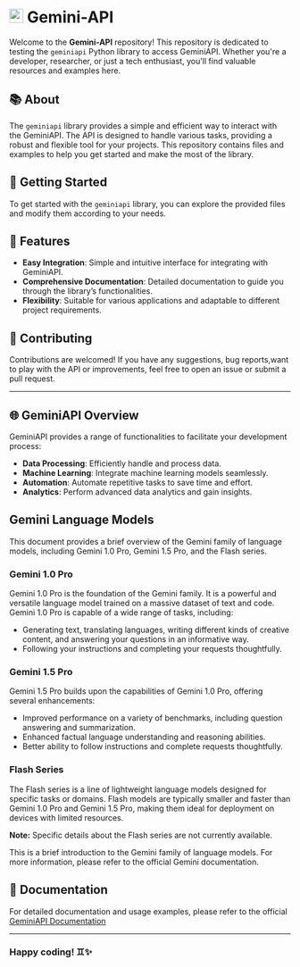 # <img src="https://cdn.jsdelivr.net/gh/devicons/devicon@latest/icons/google/google-original.svg" width="25" height="25" />   Gemini-API

Welcome to the **Gemini-API** repository! This repository is dedicated to testing the `geminiapi` Python library to access GeminiAPI. Whether you're a developer, researcher, or just a tech enthusiast, you'll find valuable resources and examples here.

## 📚 About

The `geminiapi` library provides a simple and efficient way to interact with the GeminiAPI. The API is designed to handle various tasks, providing a robust and flexible tool for your projects. This repository contains files and examples to help you get started and make the most of the library.

## 🚀 Getting Started

To get started with the `geminiapi` library, you can explore the provided files and modify them according to your needs.

## 🌟 Features

- **Easy Integration**: Simple and intuitive interface for integrating with GeminiAPI.
- **Comprehensive Documentation**: Detailed documentation to guide you through the library’s functionalities.
- **Flexibility**: Suitable for various applications and adaptable to different project requirements.

## 🤝 Contributing

Contributions are welcomed! If you have any suggestions, bug reports,want to play with the API or improvements, feel free to open an issue or submit a pull request.

---

## 🌐 GeminiAPI Overview

GeminiAPI provides a range of functionalities to facilitate your development process:

- **Data Processing**: Efficiently handle and process data.
- **Machine Learning**: Integrate machine learning models seamlessly.
- **Automation**: Automate repetitive tasks to save time and effort.
- **Analytics**: Perform advanced data analytics and gain insights.

## Gemini Language Models

This document provides a brief overview of the Gemini family of language models, including Gemini 1.0 Pro, Gemini 1.5 Pro, and the Flash series.

### Gemini 1.0 Pro

Gemini 1.0 Pro is the foundation of the Gemini family. It is a powerful and versatile language model trained on a massive dataset of text and code. Gemini 1.0 Pro is capable of a wide range of tasks, including:

* Generating text, translating languages, writing different kinds of creative content, and answering your questions in an informative way.
* Following your instructions and completing your requests thoughtfully.

### Gemini 1.5 Pro

Gemini 1.5 Pro builds upon the capabilities of Gemini 1.0 Pro, offering several enhancements:

* Improved performance on a variety of benchmarks, including question answering and summarization.
* Enhanced factual language understanding and reasoning abilities.
* Better ability to follow instructions and complete requests thoughtfully.

### Flash Series

The Flash series is a line of lightweight language models designed for specific tasks or domains. Flash models are typically smaller and faster than Gemini 1.0 Pro and Gemini 1.5 Pro, making them ideal for deployment on devices with limited resources.

**Note:** Specific details about the Flash series are not currently available.

This is a brief introduction to the Gemini family of language models. For more information, please refer to the official Gemini documentation.

## 📝 Documentation

For detailed documentation and usage examples, please refer to the official [GeminiAPI Documentation](https://ai.google.dev/.)

---

### Happy coding! ♊✨
